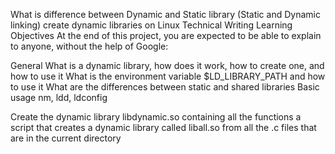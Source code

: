 What is difference between Dynamic and Static library (Static and Dynamic linking) create dynamic libraries on Linux Technical Writing Learning Objectives At the end of this project, you are expected to be able to explain to anyone, without the help of Google:

General What is a dynamic library, how does it work, how to create one, and how to use it What is the environment variable $LD_LIBRARY_PATH and how to use it What are the differences between static and shared libraries Basic usage nm, ldd, ldconfig

Create the dynamic library libdynamic.so containing all the functions
 a script that creates a dynamic library called liball.so from all the .c files that are in the current directory

